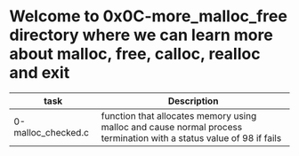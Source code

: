# Welcome to 0x0C-more_malloc_free directory where we can learn more about malloc, free, calloc, realloc and exit
| task 			| Description														|
| --------------------- | --------------------------------------------------------------------------------------------------------------------- |
| 0-malloc_checked.c	| function that allocates memory using malloc and cause normal process termination with a status value of 98 if fails 	|

